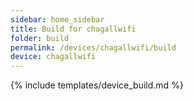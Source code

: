 ```yaml
---
sidebar: home_sidebar
title: Build for chagallwifi
folder: build
permalink: /devices/chagallwifi/build
device: chagallwifi
---
```

{% include templates/device_build.md %}
